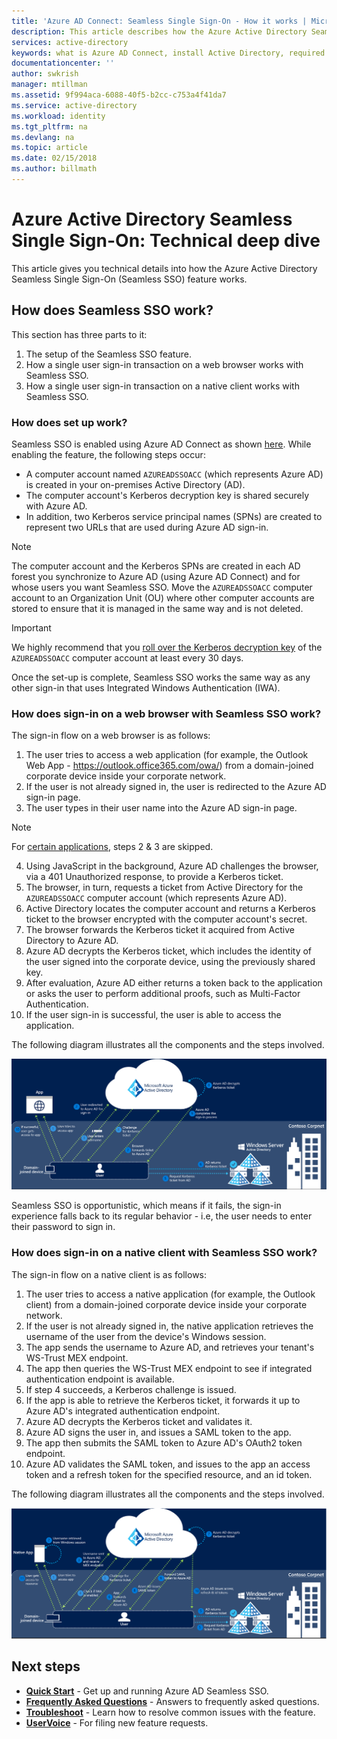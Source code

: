 ```yaml
---
title: 'Azure AD Connect: Seamless Single Sign-On - How it works | Microsoft Docs'
description: This article describes how the Azure Active Directory Seamless Single Sign-On feature works.
services: active-directory
keywords: what is Azure AD Connect, install Active Directory, required components for Azure AD, SSO, Single Sign-on
documentationcenter: ''
author: swkrish
manager: mtillman
ms.assetid: 9f994aca-6088-40f5-b2cc-c753a4f41da7
ms.service: active-directory
ms.workload: identity
ms.tgt_pltfrm: na
ms.devlang: na
ms.topic: article
ms.date: 02/15/2018
ms.author: billmath
---
```


# Azure Active Directory Seamless Single Sign-On: Technical deep dive

This article gives you technical details into how the Azure Active Directory Seamless Single Sign-On (Seamless SSO) feature works.

## How does Seamless SSO work?

This section has three parts to it:
1. The setup of the Seamless SSO feature.
2. How a single user sign-in transaction on a web browser works with Seamless SSO.
3. How a single user sign-in transaction on a native client works with Seamless SSO.

### How does set up work?

Seamless SSO is enabled using Azure AD Connect as shown [here](active-directory-aadconnect-sso-quick-start.md). While enabling the feature, the following steps occur:
- A computer account named `AZUREADSSOACC` (which represents Azure AD) is created in your on-premises Active Directory (AD).
- The computer account's Kerberos decryption key is shared securely with Azure AD.
- In addition, two Kerberos service principal names (SPNs) are created to represent two URLs that are used during Azure AD sign-in.

>[!NOTE]
> The computer account and the Kerberos SPNs are created in each AD forest you synchronize to Azure AD (using Azure AD Connect) and for whose users you want Seamless SSO. Move the `AZUREADSSOACC` computer account to an Organization Unit (OU) where other computer accounts are stored to ensure that it is managed in the same way and is not deleted.

>[!IMPORTANT]
>We highly recommend that you [roll over the Kerberos decryption key](active-directory-aadconnect-sso-faq.md#how-can-i-roll-over-the-kerberos-decryption-key-of-the-azureadssoacc-computer-account) of the `AZUREADSSOACC` computer account at least every 30 days.

Once the set-up is complete, Seamless SSO works the same way as any other sign-in that uses Integrated Windows Authentication (IWA).

### How does sign-in on a web browser with Seamless SSO work?

The sign-in flow on a web browser is as follows:

1. The user tries to access a web application (for example, the Outlook Web App - https://outlook.office365.com/owa/) from a domain-joined corporate device inside your corporate network.
2. If the user is not already signed in, the user is redirected to the Azure AD sign-in page.
3. The user types in their user name into the Azure AD sign-in page.

  >[!NOTE]
  >For [certain applications](./active-directory-aadconnect-sso-faq.md#what-applications-take-advantage-of-domainhint-or-loginhint-parameter-capability-of-seamless-sso), steps 2 & 3 are skipped.

4. Using JavaScript in the background, Azure AD challenges the browser, via a 401 Unauthorized response, to provide a Kerberos ticket.
5. The browser, in turn, requests a ticket from Active Directory for the `AZUREADSSOACC` computer account (which represents Azure AD).
6. Active Directory locates the computer account and returns a Kerberos ticket to the browser encrypted with the computer account's secret.
7. The browser forwards the Kerberos ticket it acquired from Active Directory to Azure AD.
8. Azure AD decrypts the Kerberos ticket, which includes the identity of the user signed into the corporate device, using the previously shared key.
9. After evaluation, Azure AD either returns a token back to the application or asks the user to perform additional proofs, such as Multi-Factor Authentication.
10. If the user sign-in is successful, the user is able to access the application.

The following diagram illustrates all the components and the steps involved.

![Seamless Single Sign On - Web app flow](./media/active-directory-aadconnect-sso/sso2.png)

Seamless SSO is opportunistic, which means if it fails, the sign-in experience falls back to its regular behavior - i.e, the user needs to enter their password to sign in.

### How does sign-in on a native client with Seamless SSO work?

The sign-in flow on a native client is as follows:

1. The user tries to access a native application (for example, the Outlook client) from a domain-joined corporate device inside your corporate network.
2. If the user is not already signed in, the native application retrieves the username of the user from the device's Windows session.
3. The app sends the username to Azure AD, and retrieves your tenant's WS-Trust MEX endpoint.
4. The app then queries the WS-Trust MEX endpoint to see if integrated authentication endpoint is available.
5. If step 4 succeeds, a Kerberos challenge is issued.
6. If the app is able to retrieve the Kerberos ticket, it forwards it up to Azure AD's integrated authentication endpoint.
7. Azure AD decrypts the Kerberos ticket and validates it.
8. Azure AD signs the user in, and issues a SAML token to the app.
9. The app then submits the SAML token to Azure AD's OAuth2 token endpoint.
10. Azure AD validates the SAML token, and issues to the app an access token and a refresh token for the specified resource, and an id token.

The following diagram illustrates all the components and the steps involved.

![Seamless Single Sign On - Native app flow](./media/active-directory-aadconnect-sso/sso14.png)

## Next steps

- [**Quick Start**](active-directory-aadconnect-sso-quick-start.md) - Get up and running Azure AD Seamless SSO.
- [**Frequently Asked Questions**](active-directory-aadconnect-sso-faq.md) - Answers to frequently asked questions.
- [**Troubleshoot**](active-directory-aadconnect-troubleshoot-sso.md) - Learn how to resolve common issues with the feature.
- [**UserVoice**](https://feedback.azure.com/forums/169401-azure-active-directory/category/160611-directory-synchronization-aad-connect) - For filing new feature requests.
